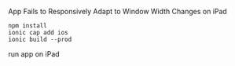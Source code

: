 App Fails to Responsively Adapt to Window Width Changes on iPad
```
npm install
ionic cap add ios
ionic build --prod
```

run app on iPad
